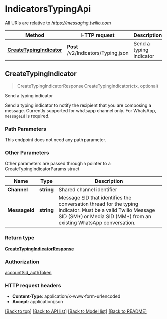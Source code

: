 # IndicatorsTypingApi

All URIs are relative to *https://messaging.twilio.com*

Method | HTTP request | Description
------------- | ------------- | -------------
[**CreateTypingIndicator**](IndicatorsTypingApi.md#CreateTypingIndicator) | **Post** /v2/Indicators/Typing.json | Send a typing indicator



## CreateTypingIndicator

> CreateTypingIndicatorResponse CreateTypingIndicator(ctx, optional)

Send a typing indicator

Send a typing indicator to notify the recipient that you are composing a message. Currently supported for whatsapp channel only. For WhatsApp, `messageId` is required. 

### Path Parameters

This endpoint does not need any path parameter.

### Other Parameters

Other parameters are passed through a pointer to a CreateTypingIndicatorParams struct


Name | Type | Description
------------- | ------------- | -------------
**Channel** | **string** | Shared channel identifier
**MessageId** | **string** | Message SID that identifies the conversation thread for the typing indicator. Must be a valid Twilio Message SID (SM*) or Media SID (MM*) from an existing WhatsApp conversation. 

### Return type

[**CreateTypingIndicatorResponse**](CreateTypingIndicator200Response.md)

### Authorization

[accountSid_authToken](../README.md#accountSid_authToken)

### HTTP request headers

- **Content-Type**: application/x-www-form-urlencoded
- **Accept**: application/json

[[Back to top]](#) [[Back to API list]](../README.md#documentation-for-api-endpoints)
[[Back to Model list]](../README.md#documentation-for-models)
[[Back to README]](../README.md)

